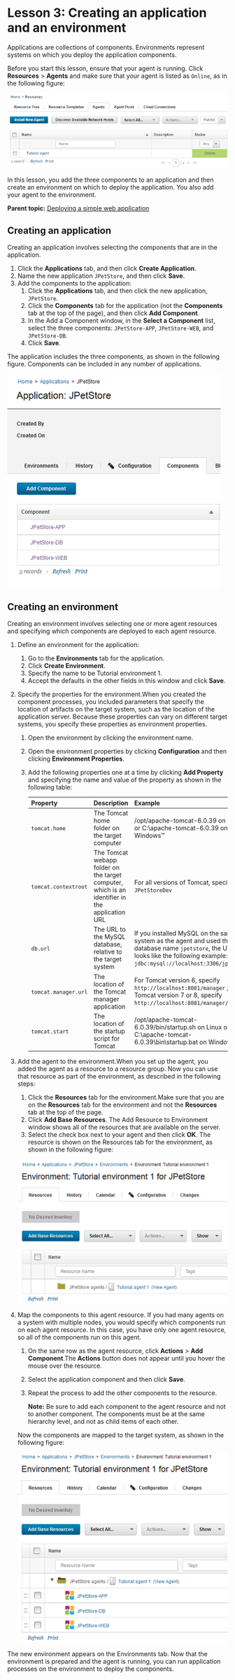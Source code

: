 # Lesson 3: Creating an application and an environment

Applications are collections of components. Environments represent systems on which you deploy the application components.

Before you start this lesson, ensure that your agent is running. Click **Resources** \> **Agents** and make sure that your agent is listed as `Online`, as in the following figure:

![The agent in the list of agents; the Status column shows that the agent is online](../images/webapp_configure_a.gif)

In this lesson, you add the three components to an application and then create an environment on which to deploy the application. You also add your agent to the environment.

**Parent topic:** [Deploying a simple web application](../../com.udeploy.tutorial.doc/topics/webapp_abstract.md)

## Creating an application

Creating an application involves selecting the components that are in the application.

1.   Click the **Applications** tab, and then click **Create Application**. 
2.   Name the new application `JPetStore`, and then click **Save**. 
3.  Add the components to the application: 
    1.   Click the **Applications** tab, and then click the new application, `JPetStore`. 
    2.   Click the **Components** tab for the application \(not the **Components** tab at the top of the page\), and then click **Add Component**. 
    3.  In the Add a Component window, in the **Select a Component** list, select the three components: `JPetStore-APP`, `JPetStore-WEB`, and `JPetStore-DB`.
    4.  Click **Save**.

The application includes the three components, as shown in the following figure. Components can be included in any number of applications.

![The contents of the application on the Components tab, including the three components of the sample application](../images/webapp_application_c.gif)

## Creating an environment

Creating an environment involves selecting one or more agent resources and specifying which components are deployed to each agent resource.

1.  Define an environment for the application: 
    1.  Go to the **Environments** tab for the application.
    2.   Click **Create Environment**. 
    3.  Specify the name to be Tutorial environment 1.
    4.  Accept the defaults in the other fields in this window and click **Save**.
2.  Specify the properties for the environment.When you created the component processes, you included parameters that specify the location of artifacts on the target system, such as the location of the application server. Because these properties can vary on different target systems, you specify these properties as environment properties.
    1.  Open the environment by clicking the environment name. 
    2.  Open the environment properties by clicking **Configuration** and then clicking **Environment Properties**. 
    3.  Add the following properties one at a time by clicking **Add Property** and specifying the name and value of the property as shown in the following table:

        |Property|Description|Example|
        |--------|-----------|-------|
        |`tomcat.home`|The Tomcat home folder on the target computer|/opt/apache-tomcat-6.0.39 on Linux™ or C:\\apache-tomcat-6.0.39 on Windows™|
        |`tomcat.contextroot`|The Tomcat webapp folder on the target computer, which is an identifier in the application URL|For all versions of Tomcat, specify `JPetStoreDev`|
        |`db.url`|The URL to the MySQL database, relative to the target system|If you installed MySQL on the same system as the agent and used the database name `jpetstore`, the URL looks like the following example: `jdbc:mysql://localhost:3306/jpetstore`|
        |`tomcat.manager.url`|The location of the Tomcat manager application|For Tomcat version 6, specify `http://localhost:8081/manager` ; for Tomcat version 7 or 8, specify `http://localhost:8081/manager/text`|
        |`tomcat.start`|The location of the startup script for Tomcat|/opt/apache-tomcat-6.0.39/bin/startup.sh on Linux or C:\\apache-tomcat-6.0.39\\bin\\startup.bat on Windows|

3.  Add the agent to the environment.When you set up the agent, you added the agent as a resource to a resource group. Now you can use that resource as part of the environment, as described in the following steps:

    1.  Click the **Resources** tab for the environment.Make sure that you are on the **Resources** tab for the environment and not the **Resources** tab at the top of the page.
    2.  Click **Add Base Resources**. The Add Resource to Environment window shows all of the resources that are available on the server. 
    3.  Select the check box next to your agent and then click **OK**. 
    The resource is shown on the Resources tab for the environment, as shown in the following figure:

    ![The Resources tab for the environment, which shows the resource that is bound to the environment](../images/webapp_application_a.gif)

4.  Map the components to this agent resource. If you had many agents on a system with multiple nodes, you would specify which components run on each agent resource. In this case, you have only one agent resource, so all of the components run on this agent.

    1.  On the same row as the agent resource, click **Actions** \> **Add Component**.The **Actions** button does not appear until you hover the mouse over the resource.
    2.  Select the application component and then click **Save**. 
    3.  Repeat the process to add the other components to the resource.

        **Note:** Be sure to add each component to the agent resource and not to another component. The components must be at the same hierarchy level, and not as child items of each other.

    Now the components are mapped to the target system, as shown in the following figure:

    ![The Resources tab for the environment, showing the agent with three components that are mapped to it](../images/webapp_application_b.gif)


The new environment appears on the Environments tab. Now that the environment is prepared and the agent is running, you can run application processes on the environment to deploy the components.

